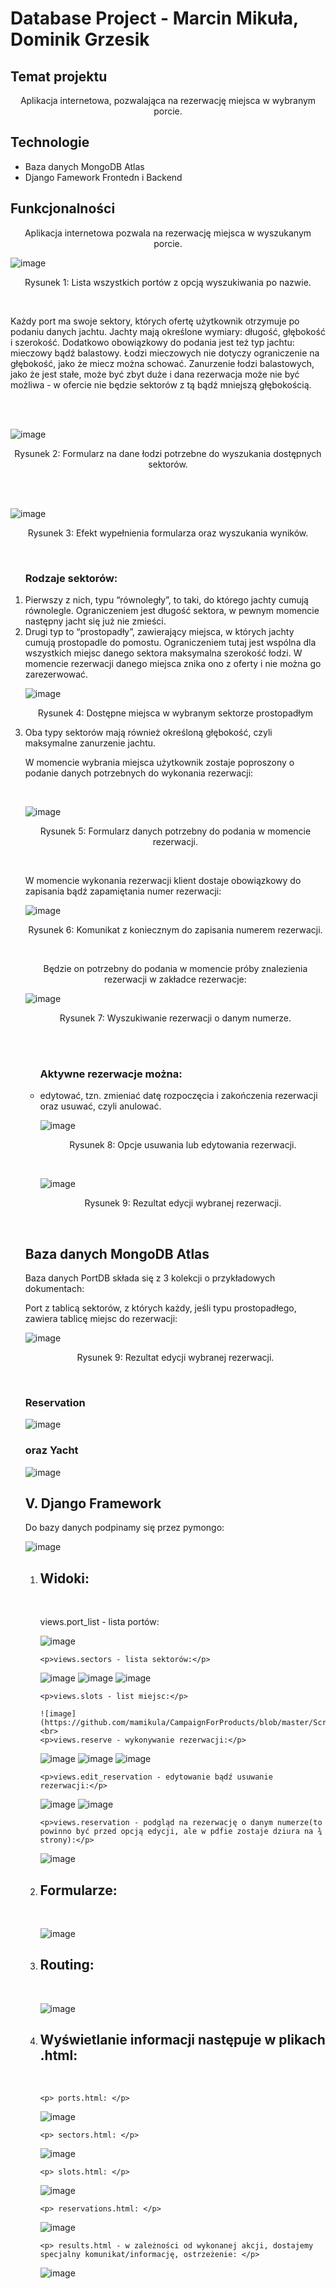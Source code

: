 # Database Project - Marcin Mikuła, Dominik Grzesik

<!-- ## Description:
Web application allowing to book a place in port on a lake.

## Technology:
  - MongoDB
  - Django -->

<h2> Temat projektu</h2>
<p align ="center">Aplikacja internetowa, pozwalająca na rezerwację miejsca w wybranym porcie.</p>

<h2> Technologie</h2>
<ul>
  <li> Baza danych MongoDB Atlas</li>
  <li> Django Famework Frontedn i Backend </li>
</ul>
 
<h2> Funkcjonalności</h2>
<p align ="center">Aplikacja internetowa pozwala na rezerwację miejsca w wyszukanym porcie.</p> 

![image](https://github.com/mamikula/CampaignForProducts/blob/master/Screens/ss1.png)

<p font-size="10px" align ="center"> Rysunek 1: Lista wszystkich portów z opcją wyszukiwania po nazwie. </p> 
<br>
<p> Każdy port ma swoje sektory, których ofertę użytkownik otrzymuje po podaniu danych jachtu. Jachty mają określone wymiary: długość, głębokość i szerokość. Dodatkowo obowiązkowy do podania jest też typ jachtu: mieczowy bądź balastowy. Łodzi mieczowych nie dotyczy ograniczenie na głębokość, jako że miecz można schować. Zanurzenie łodzi balastowych, jako że jest stałe, może być zbyt duże i dana rezerwacja może nie być możliwa - w ofercie nie będzie sektorów z tą bądź mniejszą głębokością.  </p>

<br><br>

![image](https://github.com/mamikula/CampaignForProducts/blob/master/Screens/ss1.png)
<p font-size="10px" align ="center"> Rysunek 2: Formularz na dane łodzi potrzebne do wyszukania dostępnych sektorów. </p> 

<br><br>

![image](https://github.com/mamikula/CampaignForProducts/blob/master/Screens/ss1.png)
<p font-size="10px" align ="center"> Rysunek 3: Efekt wypełnienia formularza oraz wyszukania wyników. </p> 

<br>
 
<ol><h3>Rodzaje sektorów:</h3>
  <li>
    Pierwszy z nich, typu “równoległy”, to taki, do którego jachty cumują równolegle. Ograniczeniem jest długość sektora, w pewnym momencie następny jacht się już nie zmieści.
  </li>
  
  <li>
    Drugi typ to “prostopadły”, zawierający miejsca, w których jachty cumują prostopadle do pomostu. Ograniczeniem tutaj jest wspólna dla wszystkich miejsc danego sektora maksymalna szerokość łodzi. W momencie rezerwacji danego miejsca znika ono z oferty i nie można go zarezerwować.
    
 ![image](https://github.com/mamikula/CampaignForProducts/blob/master/Screens/ss1.png)
<p font-size="10px" align ="center"> Rysunek 4: Dostępne miejsca w wybranym sektorze prostopadłym  </p> 
  </li>
  
  <li>
    Oba typy sektorów mają również określoną głębokość, czyli maksymalne zanurzenie jachtu.
  </li>
</ul>

<p>W momencie wybrania miejsca użytkownik zostaje poproszony o podanie danych potrzebnych do wykonania rezerwacji:</p>

<br>

![image](https://github.com/mamikula/CampaignForProducts/blob/master/Screens/ss1.png)
<p font-size="10px" align ="center"> Rysunek 5: Formularz danych potrzebny do podania w momencie rezerwacji. </p> 
<br>

<p>W momencie wykonania rezerwacji klient dostaje obowiązkowy do zapisania bądź zapamiętania numer rezerwacji:</p>

![image](https://github.com/mamikula/CampaignForProducts/blob/master/Screens/ss1.png)
<p font-size="10px" align ="center"> Rysunek 6: Komunikat z koniecznym do zapisania numerem rezerwacji. </p> 
<br>

<p align ="center">Będzie on potrzebny do podania w momencie próby znalezienia rezerwacji w zakładce rezerwacje: </p>

![image](https://github.com/mamikula/CampaignForProducts/blob/master/Screens/ss1.png)
<p font-size="10px" align ="center"> Rysunek 7: Wyszukiwanie rezerwacji o danym numerze. </p> 
<br>
<br>

<ul><h3>Aktywne rezerwacje można:</h3>
  <li>edytować, tzn. zmieniać datę rozpoczęcia i zakończenia rezerwacji oraz usuwać, czyli anulować.
    
![image](https://github.com/mamikula/CampaignForProducts/blob/master/Screens/ss1.png)
<p font-size="10px" align ="center"> Rysunek 8: Opcje usuwania lub edytowania rezerwacji. </p> 
<br>
    
 ![image](https://github.com/mamikula/CampaignForProducts/blob/master/Screens/ss1.png)
<p font-size="10px" align ="center"> Rysunek 9: Rezultat edycji wybranej rezerwacji.</p> 
<br>
    
  </li>
</ul>

 
<h2> Baza danych MongoDB Atlas </h2>

<p> Baza danych PortDB składa się z 3 kolekcji o przykładowych dokumentach: </p>

<p> Port z tablicą sektorów, z których każdy, jeśli typu prostopadłego, zawiera tablicę miejsc do rezerwacji: </p>

![image](https://github.com/mamikula/CampaignForProducts/blob/master/Screens/ss1.png)
<p font-size="10px" align ="center"> Rysunek 9: Rezultat edycji wybranej rezerwacji.</p> 
<br>

<h3> Reservation </h3>

![image](https://github.com/mamikula/CampaignForProducts/blob/master/Screens/ss1.png)
<br>

<h3> oraz Yacht </h3>

![image](https://github.com/mamikula/CampaignForProducts/blob/master/Screens/ss1.png)
<br>

<h2> V. Django Framework </h2>
<p> Do bazy danych podpinamy się przez pymongo: </p>

![image](https://github.com/mamikula/CampaignForProducts/blob/master/Screens/ss1.png)
<br>

<ol>
  <li> <h2> Widoki: </h2><br>
    <p>views.port_list  - lista portów:</p>
    
![image](https://github.com/mamikula/CampaignForProducts/blob/master/Screens/ss1.png)
<br>
    
    <p>views.sectors - lista sektorów:</p>
    
![image](https://github.com/mamikula/CampaignForProducts/blob/master/Screens/ss1.png)
![image](https://github.com/mamikula/CampaignForProducts/blob/master/Screens/ss1.png)
![image](https://github.com/mamikula/CampaignForProducts/blob/master/Screens/ss1.png)
<br>
    
    <p>views.slots - list miejsc:</p>
    
    ![image](https://github.com/mamikula/CampaignForProducts/blob/master/Screens/ss1.png)
    <br>
    <p>views.reserve - wykonywanie rezerwacji:</p>
    
![image](https://github.com/mamikula/CampaignForProducts/blob/master/Screens/ss1.png)
![image](https://github.com/mamikula/CampaignForProducts/blob/master/Screens/ss1.png)
![image](https://github.com/mamikula/CampaignForProducts/blob/master/Screens/ss1.png)
<br>
    
    <p>views.edit_reservation - edytowanie bądź usuwanie rezerwacji:</p>
    
![image](https://github.com/mamikula/CampaignForProducts/blob/master/Screens/ss1.png)
![image](https://github.com/mamikula/CampaignForProducts/blob/master/Screens/ss1.png)
<br>
    
    <p>views.reservation - podgląd na rezerwację o danym numerze(to powinno być przed opcją edycji, ale w pdfie zostaje dziura na ¾ strony):</p>
    
![image](https://github.com/mamikula/CampaignForProducts/blob/master/Screens/ss1.png)
<br>
    
  </li>
  
  <li> <h2> Formularze: </h2><br>
    
![image](https://github.com/mamikula/CampaignForProducts/blob/master/Screens/ss1.png)
<br>
    
  </li>
  
  <li> <h2> Routing: </h2><br>
    
![image](https://github.com/mamikula/CampaignForProducts/blob/master/Screens/ss1.png)
<br>
    
  </li>
  
  <li> <h2> Wyświetlanie informacji następuje w plikach .html: </h2><br>
    
    <p> ports.html: </p>
    
![image](https://github.com/mamikula/CampaignForProducts/blob/master/Screens/ss1.png)
<br>
    
    <p> sectors.html: </p>

![image](https://github.com/mamikula/CampaignForProducts/blob/master/Screens/ss1.png)
<br>
    
    <p> slots.html: </p>
    
![image](https://github.com/mamikula/CampaignForProducts/blob/master/Screens/ss1.png)
<br>
    
    <p> reservations.html: </p>
    
![image](https://github.com/mamikula/CampaignForProducts/blob/master/Screens/ss1.png)
<br>
    
    <p> results.html - w zależności od wykonanej akcji, dostajemy specjalny komunikat/informację, ostrzeżenie: </p>
    
![image](https://github.com/mamikula/CampaignForProducts/blob/master/Screens/ss1.png)
<br>
    
    
  </li>
  
</ol>
  














